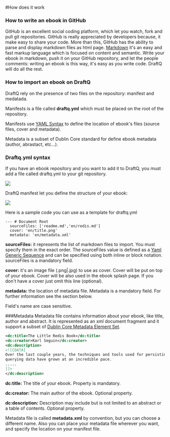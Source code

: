 #How does it work

### How to write an ebook in GitHub

GitHub is an excellent social coding platform, which let you watch, fork and pull git repositories. GitHub is really appreciated by developers because, it make easy to share your code. More than this, GitHub has the ability to parse and display markdown files as html page. [Markdown](http://daringfireball.net/projects/markdown/) it's an easy and fast markup language which is focused on content and semantic. Write your ebook in markdown, push it on your GitHub repository, and let the people comments: writing an ebook is this way, it's easy as you write code. DraftQ will do all the rest.

### How to import an ebook on DraftQ

DraftQ rely on the presence of two files on the repository: manifest and medatada.

Manifests is a file called **draftq.yml** which must be placed on the root of the repository.

Manifests use [YAML Syntax](http://www.yaml.org/spec/1.2/spec.html) to define the location of ebook's files (source files, cover and  metadata).

Metadata is a subset of Dublin Core standard for define ebook metadata (author, abrastact, etc...).

### Draftq.yml syntax

If you have an ebook repository and you want to add it to DraftQ, you must add a file called draftq.yml to your git repository.

![](https://github.com/DraftQ/DraftQ-manual/blob/master/images/sample-repo.png?raw=true) 

DraftQ manifest let you define the structure of your ebook:

![](https://github.com/DraftQ/DraftQ-manual/blob/master/images/sample-manifest.png?raw=true)

Here is a sample code you can use as a template for draftq.yml

	--- # Document Root
	  sourceFiles: ['readme.md','en/redis.md']
	  cover: 'en/title.png'
	  metadata: 'en/metadata.xml'

**sourceFiles:** it represents the list of markdown files to import. You must specify them in the exact order. The sourceFiles value is defined as a [Yaml Generic Sequence](http://www.yaml.org/spec/1.2/spec.html#id2802662) and can be specified using both inline or block notation. sourceFiles is a mandatory field.

**cover:** it's an image file (.png|.jpg) to use as cover. Cover will be put on top of your ebook. Cover will be also used in the ebook splash page. If you don't have a cover just omit this line (optional).

**metadata:** the location of metadata file. Metadata is a mandatory field. For further information see the section below.

Field's name are case sensitive.

###Metadata
Metadata file contains information about your ebook, like title, author and abstract. It is represented as an xml document fragment and it support a subset of [Dublin Core Metadata Element Set](http://dublincore.org/documents/dces/).

```xml
<dc:title>The Little Redis Book</dc:title>
<dc:creator>Karl Seguin</dc:creator>
<dc:description>
<![CDATA[
Over the last couple years, the techniques and tools used for persisting and 
querying data have grown at an incredible pace. 
.....
]]>
</dc:description>
```

**dc:title:** The title of your ebook. Property is mandatory.

**dc:creator:** The main author of the ebook. Optional property.

**dc:description:** Description may include but is not limited to an abstract or a table of contents. Optional property.

Metadata file is called **metadata.xml** by convention, but you can choose a different name. Also you can place your metadata file wherever you want, and specify the location on your manifest file.
